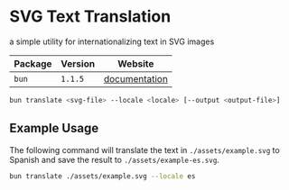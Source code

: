 # SVG Text Translation

a simple utility for internationalizing text in SVG images

| Package | Version | Website |
| --- | --- | --- |
| `bun` | `1.1.5` | [documentation](https://bun.sh/) |

```bash
bun translate <svg-file> --locale <locale> [--output <output-file>]
```

## Example Usage

The following command will translate the text in `./assets/example.svg` to Spanish and save the result to `./assets/example-es.svg`.

```bash
bun translate ./assets/example.svg --locale es
```
